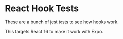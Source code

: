 # React Hook Tests

These are a bunch of jest tests to see how hooks work.

This targets React 16 to make it work with Expo.
